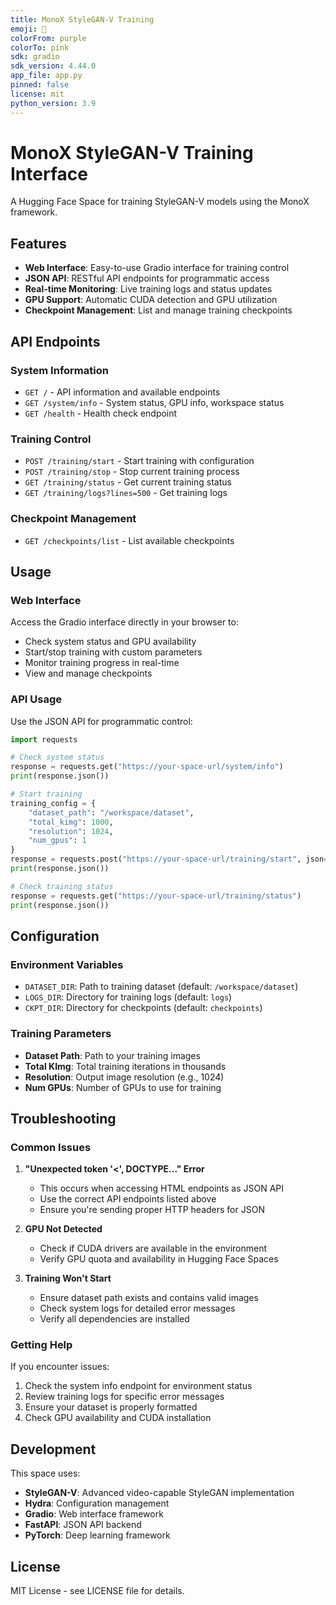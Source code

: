 ```yaml
---
title: MonoX StyleGAN-V Training
emoji: 🎨
colorFrom: purple
colorTo: pink
sdk: gradio
sdk_version: 4.44.0
app_file: app.py
pinned: false
license: mit
python_version: 3.9
---
```


# MonoX StyleGAN-V Training Interface

A Hugging Face Space for training StyleGAN-V models using the MonoX framework.

## Features

- **Web Interface**: Easy-to-use Gradio interface for training control
- **JSON API**: RESTful API endpoints for programmatic access
- **Real-time Monitoring**: Live training logs and status updates
- **GPU Support**: Automatic CUDA detection and GPU utilization
- **Checkpoint Management**: List and manage training checkpoints

## API Endpoints

### System Information
- `GET /` - API information and available endpoints
- `GET /system/info` - System status, GPU info, workspace status
- `GET /health` - Health check endpoint

### Training Control
- `POST /training/start` - Start training with configuration
- `POST /training/stop` - Stop current training process
- `GET /training/status` - Get current training status
- `GET /training/logs?lines=500` - Get training logs

### Checkpoint Management
- `GET /checkpoints/list` - List available checkpoints

## Usage

### Web Interface
Access the Gradio interface directly in your browser to:
- Check system status and GPU availability
- Start/stop training with custom parameters
- Monitor training progress in real-time
- View and manage checkpoints

### API Usage
Use the JSON API for programmatic control:

```python
import requests

# Check system status
response = requests.get("https://your-space-url/system/info")
print(response.json())

# Start training
training_config = {
    "dataset_path": "/workspace/dataset",
    "total_kimg": 1000,
    "resolution": 1024,
    "num_gpus": 1
}
response = requests.post("https://your-space-url/training/start", json=training_config)
print(response.json())

# Check training status
response = requests.get("https://your-space-url/training/status")
print(response.json())
```

## Configuration

### Environment Variables
- `DATASET_DIR`: Path to training dataset (default: `/workspace/dataset`)
- `LOGS_DIR`: Directory for training logs (default: `logs`)
- `CKPT_DIR`: Directory for checkpoints (default: `checkpoints`)

### Training Parameters
- **Dataset Path**: Path to your training images
- **Total KImg**: Total training iterations in thousands
- **Resolution**: Output image resolution (e.g., 1024)
- **Num GPUs**: Number of GPUs to use for training

## Troubleshooting

### Common Issues

1. **"Unexpected token '<', DOCTYPE..." Error**
   - This occurs when accessing HTML endpoints as JSON API
   - Use the correct API endpoints listed above
   - Ensure you're sending proper HTTP headers for JSON

2. **GPU Not Detected**
   - Check if CUDA drivers are available in the environment
   - Verify GPU quota and availability in Hugging Face Spaces

3. **Training Won't Start**
   - Ensure dataset path exists and contains valid images
   - Check system logs for detailed error messages
   - Verify all dependencies are installed

### Getting Help

If you encounter issues:
1. Check the system info endpoint for environment status
2. Review training logs for specific error messages
3. Ensure your dataset is properly formatted
4. Check GPU availability and CUDA installation

## Development

This space uses:
- **StyleGAN-V**: Advanced video-capable StyleGAN implementation
- **Hydra**: Configuration management
- **Gradio**: Web interface framework
- **FastAPI**: JSON API backend
- **PyTorch**: Deep learning framework

## License

MIT License - see LICENSE file for details.